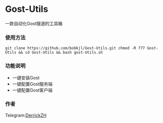 # Gost-Utils
一款自动化Gost隧道的工具箱

### 使用方法
```shell
git clone https://github.com/bobkjl/Gost-Utils.git chmod -R 777 Gost-Utils && cd Gost-Utils && bash gost-Utils.sh
```

### 功能说明
- 一键安装Gost
- 一键配置Gost服务端
- 一键配置Gost客户端
### 作者
Telegram:[DerrickZH](https://t.me/DerrickZH "DerrickZH")
